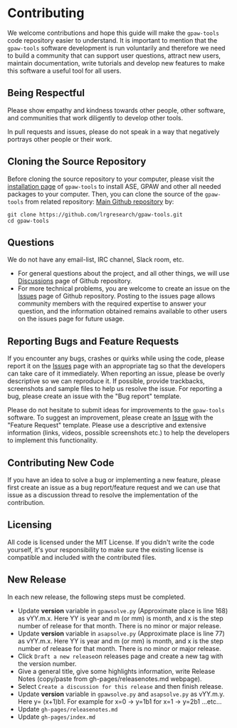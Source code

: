 Contributing
============

We welcome contributions and hope this guide will make the `gpaw-tools` code repository easier to understand. It is important to mention that the `gpaw-tools` software development is run voluntarily and therefore we need to build a community that can support user questions, attract new users, maintain documentation, write tutorials and develop new features to make this software a useful tool for all users.

Being Respectful
----------------
Please show empathy and kindness towards other people, other software, and communities that work diligently to develop other tools.

In pull requests and issues, please do not speak in a way that negatively portrays other people or their work.

Cloning the Source Repository
-----------------------------

Before cloning the source repository to your computer, please visit the [installation page](https://www.lrgresearch.org/gpaw-tools/installation/) of `gpaw-tools` to install ASE, GPAW and other all needed packages to your computer. Then, you can clone the source of the `gpaw-tools` from related repository:
[Main Github repository](https://github.com/lrgresearch/gpaw-tools) by:

    git clone https://github.com/lrgresearch/gpaw-tools.git
    cd gpaw-tools

Questions
---------

We do not have any email-list, IRC channel, Slack room, etc. 
* For general questions about the project, and all other things, we will use [Discussions](https://github.com/lrgresearch/gpaw-tools/discussions) page of Github repository. 
* For more technical problems, you are welcome to create an issue on the [Issues](https://github.com/lrgresearch/gpaw-tools/issues) page of Github repository. Posting to the issues page allows community members with the required expertise to answer your question, and the information obtained remains available to other users on the issues page for future usage.

Reporting Bugs and Feature Requests
-----------------------------------

If you encounter any bugs, crashes or quirks while using the code, please report it on the [Issues](https://github.com/lrgresearch/gpaw-tools/issues) page with an appropriate tag so that the developers can take care of it immediately. When reporting an issue, please be overly descriptive so we can reproduce it. If possible, provide trackbacks, screenshots and sample files to help us resolve the issue. For reporting a bug, please create an issue with the "Bug report" template.

Please do not hesitate to submit ideas for improvements to the `gpaw-tools` software. To suggest an improvement, please create an [Issue](https://github.com/lrgresearch/gpaw-tools/issues) with the "Feature Request" template. Please use a descriptive and extensive information (links, videos, possible screenshots etc.) to help the developers to implement this functionality.

Contributing New Code
---------------------
If you have an idea to solve a bug or implementing a new feature, please first create an issue as a bug report/feature request and we can use that issue as a discussion thread to resolve the implementation of the contribution.

Licensing
---------

All code is licensed under the MIT License. If you didn't write the code yourself, it's your responsibility to make sure the existing license is compatible and included with the contributed files.

New Release
-----------

In each new release, the following steps must be completed.
- Update __version__ variable in `gpawsolve.py` (Approximate place is line 168) as vYY.m.x. Here YY is year and m (or mm) is month, and x is the step number of release for that month. There is no minor or major release.
- Update __version__ variable in `asapsolve.py` (Approximate place is line 77) as vYY.m.x. Here YY is year and m (or mm) is month, and x is the step number of release for that month. There is no minor or major release.
- Click `Draft a new release`on releases page and create a new tag with the version number.
- Give a general title, give some highlights information, write Release Notes (copy/paste from gh-pages/releasenotes.md webpage).
- Select `Create a discussion for this release` and then finish release.
- Update __version__ variable in `gpawsolve.py` and `asapsolve.py` as vYY.m.y. Here y= (x+1)b1. For example for x=0 -> y=1b1 for x=1 -> y=2b1 ...etc...
- Update `gh-pages/releasenotes.md`
- Update `gh-pages/index.md`
